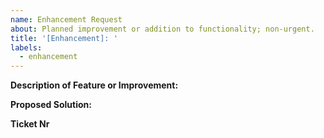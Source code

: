 ```yaml
---
name: Enhancement Request
about: Planned improvement or addition to functionality; non-urgent.
title: '[Enhancement]: '
labels:
  - enhancement
---
```


**Description of Feature or Improvement:**

**Proposed Solution:**

**Ticket Nr**

<!--Will be provided by owner -->
